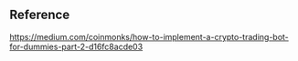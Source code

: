 ## Reference
https://medium.com/coinmonks/how-to-implement-a-crypto-trading-bot-for-dummies-part-2-d16fc8acde03